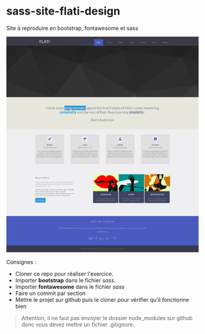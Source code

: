 # sass-site-flati-design
Site à reproduire en bootstrap, fontawesome et sass

![](./final-website.png)

Consignes : 

- Cloner ce repo pour réaliser l'exercice.
- Importer **bootstrap** dans le fichier *sass*.
- Importer **fontawesome** dans le fichier *sass*
- Faire un commit par section
- Mettre le projet sur github puis le cloner pour vérifier qu'il fonctionne bien

> Attention, il ne faut pas envoyer le dossier node_modules sur github donc vous devez mettre un fichier .gitignore.
